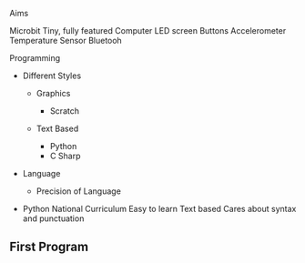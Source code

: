 Aims

Microbit
  Tiny, fully featured Computer
  LED screen
  Buttons
  Accelerometer
  Temperature Sensor
  Bluetooh
  
Programming
  - Different Styles
    * Graphics 
      - Scratch
      
    * Text Based
      - Python
      - C Sharp
  
  - Language
    * Precision of Language
    
  
  - Python
    National Curriculum
    Easy to learn 
    Text based
    Cares about syntax and punctuation
    
  
First Program
  - 
